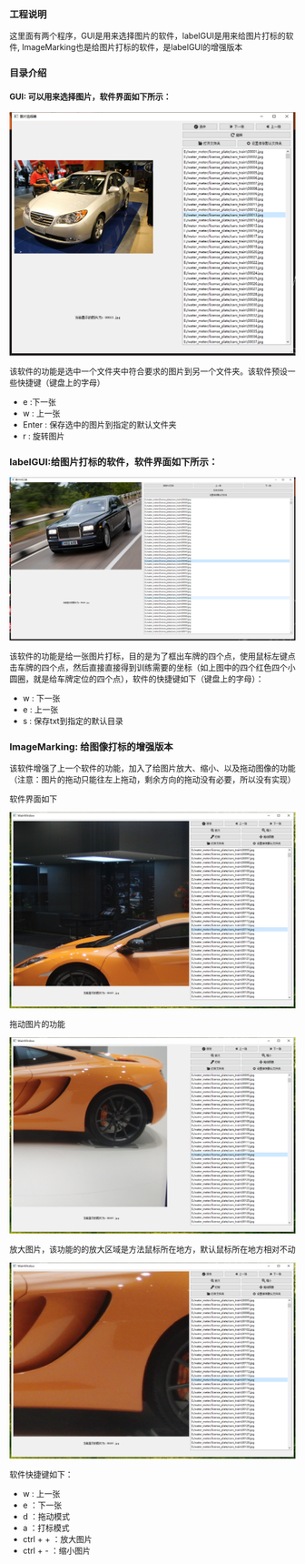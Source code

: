 ### 工程说明

这里面有两个程序，GUI是用来选择图片的软件，labelGUI是用来给图片打标的软件, ImageMarking也是给图片打标的软件，是labelGUI的增强版本

### 目录介绍

####  GUI: 可以用来选择图片，软件界面如下所示：

![界面](res/1.png)

该软件的功能是选中一个文件夹中符合要求的图片到另一个文件夹。该软件预设一些快捷键（键盘上的字母）

- e :下一张
- w : 上一张
- Enter : 保存选中的图片到指定的默认文件夹
- r : 旋转图片

### labelGUI:给图片打标的软件，软件界面如下所示：

![软件界面](res/2.png)

该软件的功能是给一张图片打标，目的是为了框出车牌的四个点，使用鼠标左键点击车牌的四个点，然后直接直接得到训练需要的坐标（如上图中的四个红色四个小圆圈，就是给车牌定位的四个点），软件的快捷键如下（键盘上的字母）：


- w : 下一张
- e : 上一张
- s : 保存txt到指定的默认目录

### ImageMarking: 给图像打标的增强版本

该软件增强了上一个软件的功能，加入了给图片放大、缩小、以及拖动图像的功能（注意：图片的拖动只能往左上拖动，剩余方向的拖动没有必要，所以没有实现）

软件界面如下

![软件界面](res/3.png)

拖动图片的功能

![拖动图片](res/4.png)

放大图片，该功能的的放大区域是方法鼠标所在地方，默认鼠标所在地方相对不动

![放大图片](res/5.png)

软件快捷键如下：

- w : 上一张
- e ：下一张
- d ：拖动模式
- a ：打标模式
- ctrl + + ：放大图片
- ctrl + - ：缩小图片